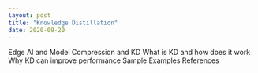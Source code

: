 ```yaml
---
layout: post
title: "Knowledge Distillation"
date: 2020-09-20
---
```

Edge AI and Model Compression and KD
What is KD and how does it work
Why KD can improve performance
Sample Examples
References
